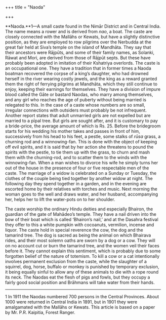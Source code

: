 +++
title = "Naoda"

+++

**Naoda.**1—A small caste found in the Nimār District and in Central India. The name means a rower and is derived from *nao*, a boat. The caste are closely connected with the Mallāhs or Kewats, but have a slightly distinctive position, as they are employed to row pilgrims over the Nerbudda at the great fair held at Siva’s temple on the island of Mandhāta. They say that their ancestors were Rājpūts, and some of their family names, as Solanki, Rāwat and Mori, are derived from those of Rājpūt septs. But these have probably been adopted in imitation of their Kshatriya overlords. The caste is an occupational one. They have a tradition that in former times a Naoda boatman recovered the corpse of a king’s daughter, who had drowned herself in the river wearing costly jewels, and the king as a reward granted them the right of ferrying pilgrims at Mandhāta, which they still continue to enjoy, keeping their earnings for themselves. They have a division of impure blood called the Gāte or bastard Naodas, who marry among themselves, and any girl who reaches the age of puberty without being married is relegated to this. In the case of a caste whose numbers are so small, irregular connections with outsiders must probably be not infrequent. Another report states that adult unmarried girls are not expelled but are married to a pīpal tree. But girls are sought after, and it is customary to pay a bride-price, the average amount of which is Rs. 25. Before the bridegroom starts for his wedding his mother takes and passes in front of him, successively from his head to his feet, a pestle, some stalks of *rūsa* grass, a churning rod and a winnowing-fan. This is done with the object of keeping off evil spirits, and it is said that by her action she threatens to pound the spirits with the pestle, to tie them up with the grass, to churn and mash them with the churning-rod, and to scatter them to the winds with the winnowing-fan. When a man wishes to divorce his wife he simply turns her out of the house in the presence of four or five respectable men of the caste. The marriage of a widow is celebrated on a Sunday or Tuesday, the clothes of the couple being tied together by another widow at night. The following day they spend together in a garden, and in the evening are escorted home by their relatives with torches and music. Next morning the woman goes to the well and draws water, and her husband, accompanying her, helps her to lift the water-pots on to her shoulder. 

The caste worship the ordinary Hindu deities and especially Bhairon, the guardian of the gate of Mahādeo’s temple. They have a nail driven into the bow of their boat which is called ‘Bhairon’s nail,’ and at the Dasahra festival they offer to this a white pumpkin with cocoanuts, vermilion, incense and liquor. The caste hold in special reverence the cow, the dog and the tamarind tree. The dog is sacred as being the animal on which Bhairava rides, and their most solemn oaths are sworn by a dog or a cow. They will on no account cut or burn the tamarind tree, and the women veil their faces before it. They cannot explain this sentiment, which is probably due to some forgotten belief of the nature of totemism. To kill a cow or a cat intentionally involves permanent exclusion from the caste, while the slaughter of a squirrel, dog, horse, buffalo or monkey is punished by temporary exclusion, it being equally sinful to allow any of these animals to die with a rope round its neck. The Naodas eat the flesh of pigs and fowls, but they occupy a fairly good social position and Brāhmans will take water from their hands. 

___________________

1 In 1911 the Naodas numbered 700 persons in the Central Provinces. About 1000 were returned in Central India in 1891, but in 1901 they were amalgamated with the Mallāhs or Kewats. This article is based on a paper by Mr. P.R. Kaipitia, Forest Ranger. 

